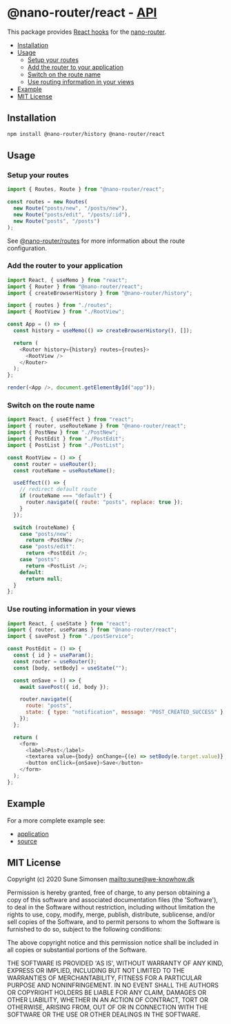 # @nano-router/react - [API](./API.md)

This package provides [React hooks](https://reactjs.org/docs/hooks-intro.html)
for the [nano-router](../router).

<!-- toc -->

- [Installation](#installation)
- [Usage](#usage)
  - [Setup your routes](#setup-your-routes)
  - [Add the router to your application](#add-the-router-to-your-application)
  - [Switch on the route name](#switch-on-the-route-name)
  - [Use routing information in your views](#use-routing-information-in-your-views)
- [Example](#example)
- [MIT License](#mit-license)

<!-- tocstop -->

## Installation

```sh
npm install @nano-router/history @nano-router/react
```

## Usage

### Setup your routes

```js
import { Routes, Route } from "@nano-router/react";

const routes = new Routes(
  new Route("posts/new", "/posts/new"),
  new Route("posts/edit", "/posts/:id"),
  new Route("posts", "/posts")
);
```

See [@nano-router/routes](../routes/) for more information about the route
configuration.

### Add the router to your application

```js
import React, { useMemo } from "react";
import { Router } from "@nano-router/react";
import { createBrowserHistory } from "@nano-router/history";

import { routes } from "./routes";
import { RootView } from "./RootView";

const App = () => {
  const history = useMemo(() => createBrowserHistory(), []);

  return (
    <Router history={history} routes={routes}>
      <RootView />
    </Router>
  );
};

render(<App />, document.getElementById("app"));
```

### Switch on the route name

```js
import React, { useEffect } from "react";
import { router, useRouteName } from "@nano-router/react";
import { PostNew } from "./PostNew";
import { PostEdit } from "./PostEdit";
import { PostList } from "./PostList";

const RootView = () => {
  const router = useRouter();
  const routeName = useRouteName();

  useEffect(() => {
    // redirect default route
    if (routeName === "default") {
      router.navigate({ route: "posts", replace: true });
    }
  });

  switch (routeName) {
    case "posts/new":
      return <PostNew />;
    case "posts/edit":
      return <PostEdit />;
    case "posts":
      return <PostList />;
    default:
      return null;
  }
};
```

### Use routing information in your views

```js
import React, { useState } from "react";
import { router, useParams } from "@nano-router/react";
import { savePost } from "./postService";

const PostEdit = () => {
  const { id } = useParam();
  const router = useRouter();
  const [body, setBody] = useState("");

  const onSave = () => {
    await savePost({ id, body });

    router.navigate({
      route: "posts",
      state: { type: "notification", message: "POST_CREATED_SUCCESS" },
    });
  };

  return (
    <form>
      <label>Post</label>
      <textarea value={body} onChange={(e) => setBody(e.target.value)} />
      <button onClick={onSave}>Save</button>
    </form>
  );
};
```

## Example

For a more complete example see:

- [application](https://nano-router.surge.sh/)
- [source](../../example)

## MIT License

Copyright (c) 2020 Sune Simonsen <mailto:sune@we-knowhow.dk>

Permission is hereby granted, free of charge, to any person obtaining
a copy of this software and associated documentation files (the
'Software'), to deal in the Software without restriction, including
without limitation the rights to use, copy, modify, merge, publish,
distribute, sublicense, and/or sell copies of the Software, and to
permit persons to whom the Software is furnished to do so, subject to
the following conditions:

The above copyright notice and this permission notice shall be
included in all copies or substantial portions of the Software.

THE SOFTWARE IS PROVIDED 'AS IS', WITHOUT WARRANTY OF ANY KIND,
EXPRESS OR IMPLIED, INCLUDING BUT NOT LIMITED TO THE WARRANTIES OF
MERCHANTABILITY, FITNESS FOR A PARTICULAR PURPOSE AND
NONINFRINGEMENT. IN NO EVENT SHALL THE AUTHORS OR COPYRIGHT HOLDERS BE
LIABLE FOR ANY CLAIM, DAMAGES OR OTHER LIABILITY, WHETHER IN AN ACTION
OF CONTRACT, TORT OR OTHERWISE, ARISING FROM, OUT OF OR IN CONNECTION
WITH THE SOFTWARE OR THE USE OR OTHER DEALINGS IN THE SOFTWARE.
